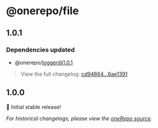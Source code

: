 # @onerepo/file

## 1.0.1

### Dependencies updated

- @onerepo/logger@1.0.1

> View the full changelog: [cd94664...6ae1391](https://github.com/paularmstrong/onerepo/compare/cd9466419b207f690e55f87d0e4632eebdc0ca6a...6ae13912ef4b9bedab788be13fa167a709b26bba)

## 1.0.0

🎉 Initial stable release!

_For historical changelogs, please view the [oneRepo source](https://github.com/paularmstrong/onerepo/tree/main/modules/file)._
